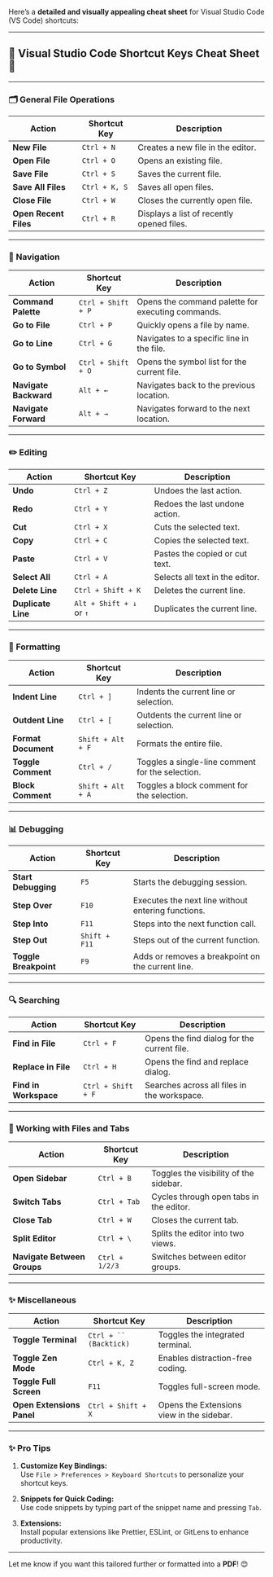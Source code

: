 Here’s a **detailed and visually appealing cheat sheet** for Visual Studio Code (VS Code) shortcuts:

---

## **🌟 Visual Studio Code Shortcut Keys Cheat Sheet 🌟**

---

### **🗂️ General File Operations**
| **Action**                  | **Shortcut Key**        | **Description**                                  |
|-----------------------------|-------------------------|--------------------------------------------------|
| **New File**                | `Ctrl + N`             | Creates a new file in the editor.               |
| **Open File**               | `Ctrl + O`             | Opens an existing file.                         |
| **Save File**               | `Ctrl + S`             | Saves the current file.                         |
| **Save All Files**          | `Ctrl + K, S`          | Saves all open files.                           |
| **Close File**              | `Ctrl + W`             | Closes the currently open file.                 |
| **Open Recent Files**       | `Ctrl + R`             | Displays a list of recently opened files.       |

---

### **📑 Navigation**
| **Action**                  | **Shortcut Key**        | **Description**                                  |
|-----------------------------|-------------------------|--------------------------------------------------|
| **Command Palette**         | `Ctrl + Shift + P`     | Opens the command palette for executing commands. |
| **Go to File**              | `Ctrl + P`             | Quickly opens a file by name.                   |
| **Go to Line**              | `Ctrl + G`             | Navigates to a specific line in the file.       |
| **Go to Symbol**            | `Ctrl + Shift + O`     | Opens the symbol list for the current file.     |
| **Navigate Backward**       | `Alt + ←`              | Navigates back to the previous location.        |
| **Navigate Forward**        | `Alt + →`              | Navigates forward to the next location.         |

---

### **✏️ Editing**
| **Action**                  | **Shortcut Key**        | **Description**                                  |
|-----------------------------|-------------------------|--------------------------------------------------|
| **Undo**                    | `Ctrl + Z`             | Undoes the last action.                         |
| **Redo**                    | `Ctrl + Y`             | Redoes the last undone action.                  |
| **Cut**                     | `Ctrl + X`             | Cuts the selected text.                         |
| **Copy**                    | `Ctrl + C`             | Copies the selected text.                       |
| **Paste**                   | `Ctrl + V`             | Pastes the copied or cut text.                  |
| **Select All**              | `Ctrl + A`             | Selects all text in the editor.                 |
| **Delete Line**             | `Ctrl + Shift + K`     | Deletes the current line.                       |
| **Duplicate Line**          | `Alt + Shift + ↓` or `↑`| Duplicates the current line.                   |

---

### **📐 Formatting**
| **Action**                  | **Shortcut Key**        | **Description**                                  |
|-----------------------------|-------------------------|--------------------------------------------------|
| **Indent Line**             | `Ctrl + ]`             | Indents the current line or selection.          |
| **Outdent Line**            | `Ctrl + [`             | Outdents the current line or selection.         |
| **Format Document**         | `Shift + Alt + F`      | Formats the entire file.                        |
| **Toggle Comment**          | `Ctrl + /`             | Toggles a single-line comment for the selection.|
| **Block Comment**           | `Shift + Alt + A`      | Toggles a block comment for the selection.      |

---

### **📊 Debugging**
| **Action**                  | **Shortcut Key**        | **Description**                                  |
|-----------------------------|-------------------------|--------------------------------------------------|
| **Start Debugging**         | `F5`                   | Starts the debugging session.                   |
| **Step Over**               | `F10`                  | Executes the next line without entering functions. |
| **Step Into**               | `F11`                  | Steps into the next function call.              |
| **Step Out**                | `Shift + F11`          | Steps out of the current function.              |
| **Toggle Breakpoint**       | `F9`                   | Adds or removes a breakpoint on the current line.|

---

### **🔍 Searching**
| **Action**                  | **Shortcut Key**        | **Description**                                  |
|-----------------------------|-------------------------|--------------------------------------------------|
| **Find in File**            | `Ctrl + F`             | Opens the find dialog for the current file.     |
| **Replace in File**         | `Ctrl + H`             | Opens the find and replace dialog.              |
| **Find in Workspace**       | `Ctrl + Shift + F`     | Searches across all files in the workspace.     |

---

### **📑 Working with Files and Tabs**
| **Action**                  | **Shortcut Key**        | **Description**                                  |
|-----------------------------|-------------------------|--------------------------------------------------|
| **Open Sidebar**            | `Ctrl + B`             | Toggles the visibility of the sidebar.          |
| **Switch Tabs**             | `Ctrl + Tab`           | Cycles through open tabs in the editor.         |
| **Close Tab**               | `Ctrl + W`             | Closes the current tab.                         |
| **Split Editor**            | `Ctrl + \`             | Splits the editor into two views.               |
| **Navigate Between Groups** | `Ctrl + 1/2/3`         | Switches between editor groups.                 |

---

### **✨ Miscellaneous**
| **Action**                  | **Shortcut Key**        | **Description**                                  |
|-----------------------------|-------------------------|--------------------------------------------------|
| **Toggle Terminal**         | `Ctrl + `` (Backtick)` | Toggles the integrated terminal.                |
| **Toggle Zen Mode**         | `Ctrl + K, Z`          | Enables distraction-free coding.                |
| **Toggle Full Screen**      | `F11`                  | Toggles full-screen mode.                       |
| **Open Extensions Panel**   | `Ctrl + Shift + X`     | Opens the Extensions view in the sidebar.       |

---

### **✨ Pro Tips**
1. **Customize Key Bindings:**  
   Use `File > Preferences > Keyboard Shortcuts` to personalize your shortcut keys.  

2. **Snippets for Quick Coding:**  
   Use code snippets by typing part of the snippet name and pressing `Tab`.  

3. **Extensions:**  
   Install popular extensions like Prettier, ESLint, or GitLens to enhance productivity.

---

Let me know if you want this tailored further or formatted into a **PDF**! 😊
